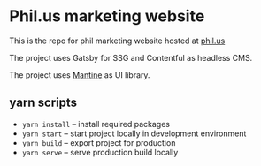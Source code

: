 # Phil.us marketing website 

This is the repo for phil marketing website hosted at [phil.us](https://phil.us)

The project uses Gatsby for SSG and Contentful as headless CMS.

The project uses [Mantine](https://mantine.dev) as UI library.

## yarn scripts
- `yarn install` – install required packages
- `yarn start` – start project locally in development environment
- `yarn build` – export project for production
- `yarn serve` – serve production build locally
